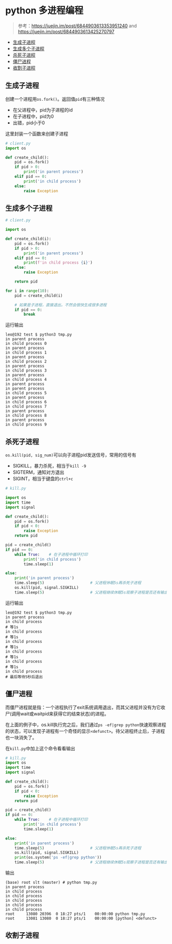 # python 多进程编程

> 参考：https://juejin.im/post/6844903613353951240 and https://juejin.im/post/6844903613425270797

- [生成子进程](#生成子进程)
- [生成多个子进程](#生成多个子进程)
- [杀死子进程](#杀死子进程)
- [僵尸进程](#僵尸进程)
- [收割子进程](#收割子进程)

## 生成子进程

创建一个进程用`os.fork()`。返回值`pid`有三种情况

- 在父进程中，pid为子进程的id
- 在子进程中，pid为0
- 出错，pid小于0

这里封装一个函数来创建子进程

```py
# client.py
import os

def create_child():
    pid = os.fork()
    if pid > 0:
        print('in parent process')
    elif pid == 0:
        print('in child process')
    else:
        raise Exception
```

## 生成多个子进程

```py
# client.py

import os

def create_child(i):
    pid = os.fork()
    if pid > 0:
        print('in parent process')
    elif pid == 0:
        print(f'in child process {i}')
    else:
        raise Exception

    return pid

for i in range(10):
    pid = create_child(i)

    # 如果是子进程，直接退出。不然会很快生成很多进程
    if pid == 0:
        break
```

运行输出

```
leo@192 test $ python3 tmp.py 
in parent process
in child process 0
in parent process
in child process 1
in parent process
in child process 2
in parent process
in child process 3
in parent process
in child process 4
in parent process
in parent process
in child process 5
in parent process
in child process 6
in child process 7
in parent process
in child process 8
in parent process
in child process 9
```

## 杀死子进程

`os.kill(pid, sig_num)`可以向子进程pid发送信号，常用的信号有

- SIGKILL，暴力杀死，相当于`kill -9`
- SIGTERM，通知对方退出
- SIGINT，相当于键盘的`ctrl+c`

```py
# kill.py

import os
import time
import signal

def create_child():
    pid = os.fork()
    if pid < 0:
        raise Exception
    return pid

pid = create_child()
if pid == 0:
    while True:    # 在子进程中循环打印
        print('in child process')
        time.sleep(1)

else:
    print('in parent process')
    time.sleep(5)                    # 父进程休眠5s再杀死子进程
    os.kill(pid, signal.SIGKILL)
    time.sleep(5)                    # 父进程继续休眠5s观察子进程是否还有输出
```

运行输出

```
leo@192 test $ python3 tmp.py 
in parent process
in child process
# 等1s
in child process
# 等1s
in child process
# 等1s
in child process
# 等1s
in child process
# 等1s
in child process
# 最后等待5秒后退出
```

## 僵尸进程

而僵尸进程就是指：一个进程执行了exit系统调用退出，而其父进程并没有为它收尸(调用wait或waitpid来获得它的结束状态)的进程。

在上面的例子中，os.kill执行完之后，我们通过`ps -ef|grep python`快速观察进程的状态，可以发现子进程有一个奇怪的显示`<defunct>`。待父进程终止后，子进程也一块消失了。

在`kill.py`中加上这个命令看看输出

```py
# kill.py
import os
import time
import signal

def create_child():
    pid = os.fork()
    if pid < 0:
        raise Exception
    return pid

pid = create_child()
if pid == 0:
    while True:    # 在子进程中循环打印
        print('in child process')
        time.sleep(1)

else:
    print('in parent process')
    time.sleep(5)                    # 父进程休眠5s再杀死子进程
    os.kill(pid, signal.SIGKILL)
    print(os.system('ps -ef|grep python'))
    time.sleep(5)                    # 父进程继续休眠5s观察子进程是否还有输出
```

输出

```
(base) root slt (master) # python tmp.py 
in parent process
in child process
in child process
in child process
in child process
in child process
root     13080 20396  0 18:27 pts/1    00:00:00 python tmp.py
root     13081 13080  0 18:27 pts/1    00:00:00 [python] <defunct>
```

## 收割子进程

